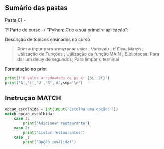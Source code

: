 ## Sumário das pastas

Pasta 01 -

1° Parte do curso -> "Python: Crie a sua primeira aplicação": 

Descrição de topicos ensinados no curso
> Print e Input para armazenar valor ; Variaveis ; If Else, Match ; Utilização de Funções ; Utilização da função MAIN ;
> Bibliotecas: Para dar um delay de segundos; Para limpar o terminal

Formatação no print

```py
print(f'O valor arredondado de pi é: {pi:.2f}')
print('A','L','U','R','A',sep='\n')
```

## Instrução MATCH

```py
opcao_escolhida = int(input('Escolha uma opção: '))
match opcao_escolhida:
    case 1:
        print('Adicionar restaurante')
    case 2:
        print('Listar restaurantes')
    case _:
        print('Opção inválida!')
```